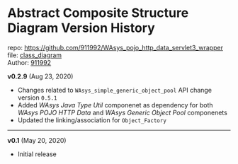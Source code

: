 # Abstract Composite Structure Diagram Version History
repo: https://github.com/911992/WAsys_pojo_http_data_servlet3_wrapper  
file: [class_diagram](./abstract_composite_struct_diagram.svg)  
Author: [911992](https://github.com/911992)  

**v0.2.9** (Aug 23, 2020)

* Changes related to `WAsys_simple_generic_object_pool` API change version `0.5.1`
* Added *WAsys Java Type Util* componenet as dependency for both *WAsys POJO HTTP Data* and *WAsys Generic Object Pool* componenets
* Updated the linking/association for `Object_Factory`

<hr/>

**v0.1** (May 20, 2020)

* Initial release
